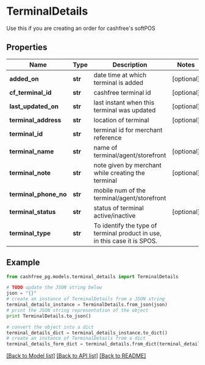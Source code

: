# TerminalDetails

Use this if you are creating an order for cashfree's softPOS

## Properties
Name | Type | Description | Notes
------------ | ------------- | ------------- | -------------
**added_on** | **str** | date time at which terminal is added | [optional] 
**cf_terminal_id** | **str** | cashfree terminal id | [optional] 
**last_updated_on** | **str** | last instant when this terminal was updated | [optional] 
**terminal_address** | **str** | location of terminal | [optional] 
**terminal_id** | **str** | terminal id for merchant reference | 
**terminal_name** | **str** | name of terminal/agent/storefront | [optional] 
**terminal_note** | **str** | note given by merchant while creating the terminal | [optional] 
**terminal_phone_no** | **str** | mobile num of the terminal/agent/storefront | 
**terminal_status** | **str** | status of terminal active/inactive | [optional] 
**terminal_type** | **str** | To identify the type of terminal product in use, in this case it is SPOS. | 

## Example

```python
from cashfree_pg.models.terminal_details import TerminalDetails

# TODO update the JSON string below
json = "{}"
# create an instance of TerminalDetails from a JSON string
terminal_details_instance = TerminalDetails.from_json(json)
# print the JSON string representation of the object
print TerminalDetails.to_json()

# convert the object into a dict
terminal_details_dict = terminal_details_instance.to_dict()
# create an instance of TerminalDetails from a dict
terminal_details_form_dict = terminal_details.from_dict(terminal_details_dict)
```
[[Back to Model list]](../README.md#documentation-for-models) [[Back to API list]](../README.md#documentation-for-api-endpoints) [[Back to README]](../README.md)


